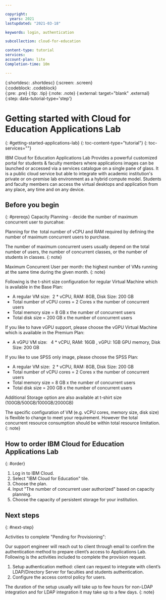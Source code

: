 ```yaml
---

copyright:
  years: 2021
lastupdated: "2021-03-18"

keywords: login, authentication

subcollection: cloud-for-education

content-type: tutorial
services: 
account-plan: lite
Completion-time: 10m

---
```

{:shortdesc: .shortdesc}
{:screen: .screen}  
{:codeblock: .codeblock}  
{:pre: .pre}
{:tip: .tip}
{:note: .note}
{:external: target="blank" .external}
{:step: data-tutorial-type='step'}


# Getting started with Cloud for Education Applications Lab
{: #getting-started-applications-lab}
{: toc-content-type="tutorial"} 
{: toc-services=""} 

IBM Cloud for Education Applications Lab Provides a powerful customized portal for students & faculty members where applications images can be launched or accessed via a services catalogue on a single pane of glass. It is a public cloud service but able to integrate with academic institution's  private or on-premise lab environment as a hybrid compute model. Students and faculty members can access the virtual desktops and application from any place, any time and on any device. 

## Before you begin
{: #prereqs}
Capacity Planning - decide the number of maximum concurrent user to purcahse:

Planning for the  total number of vCPU and RAM required by defining the number of maximum concurrent users to purchase.


The number of maximum concurrent users usually depend on the total number of users, the number of concurrent classes, or the number of students in classes.
{: note}


Maximum Concurrent User per month: the highest number of VMs running at the same time during the given month.
{: note}

Following is the t-shirt size configuration for regular Virtual Machine which is available in the Base Plan:
- A regular VM size:  2 * vCPU, RAM: 8GB, Disk Size: 200 GB
- Total number of vCPU cores = 2 Cores x the number of concurrent users
- Total memory size = 8 GB x the number of concurrent users
- Total disk size = 200 GB x the number of concurrent users

If you like to have vGPU support, please choose the vGPU Virtual Machine which is available in the Premium Plan:
- A vGPU VM size:   4 * vCPU, RAM: 16GB , vGPU: 1GB GPU memory, Disk Size: 200 GB

If you like to use SPSS only image, please choose the SPSS Plan:
- A regular VM size:  2 * vCPU, RAM: 8GB, Disk Size: 200 GB
- Total number of vCPU cores = 2 Cores x the number of concurrent users
- Total memory size = 8 GB x the number of concurrent users
- Total disk size = 200 GB x the number of concurrent users

Additional Storage option are also available at t-shirt size (100GB/500GB/1000GB/2000GB)

The specific configuration of VM (e.g. vCPU cores, memory size, disk size) is flexible to change to meet your requirement. However the total concurrent resource consumption should be within total resource limitation.
{: note}

<!-- For each step in your tutorial, add an H2 section. The title should be task-oriented and descriptive. Recommendation is no more than 9 steps. -->

## How to order IBM Cloud for Education Applications Lab
{: #order}

<!-- Introduce each major step with a description of what it will accomplish. If there are sequential substeps, use an ordered list for each substep. Don't include the step number. -->

1. Log in to IBM Cloud.
2. Select "IBM Cloud for Education" tile.
3. Choose the plan.
4. Input "The number of concurrent user authorized" based on capacity planning.
5. Choose the capacity of persistent storage for your institution.


## Next steps
{: #next-step}

Activities to complete "Pending for Provisioning":

Our support engineer will reach out to client through email to confirm the authentication method to prepare client’s access to Applications Lab. Following is the activities included to complete the provision request.

1. Setup authentication method: client can request to integrate with client’s LDAP/Directory Server for faculties and students authentication.
2. Configure the access control policy for users.

The duration of the setup usually will take up to few hours for non-LDAP integration and for LDAP integration it may take up to a few days.
{: note}
